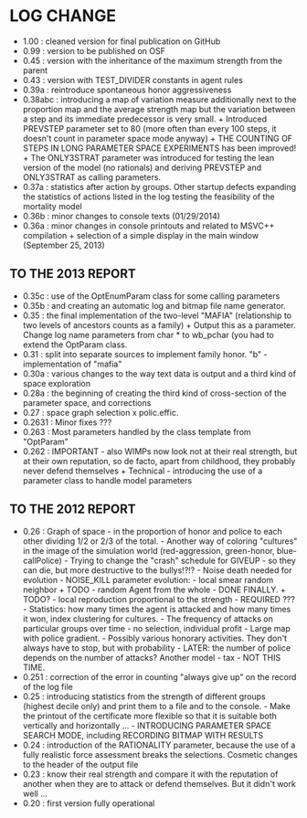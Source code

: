 # LOG CHANGE
*  1.00 : cleaned version for final publication on GitHub
*  0.99 : version to be published on OSF
*  0.45 : version with the inheritance of the maximum strength from the parent
*  0.43 : version with TEST_DIVIDER constants in agent rules
*  0.39a : reintroduce spontaneous honor aggressiveness
*  0.38abc : introducing a map of variation measure additionally next to the proportion map and the   average strength map but the variation between a step and its immediate predecessor is very small.
            + Introduced PREVSTEP parameter set to 80 (more often than every 100 steps, it doesn't count in parameter space mode anyway)
            + THE COUNTING OF STEPS IN LONG PARAMETER SPACE EXPERIMENTS has been improved!
            + The ONLY3STRAT parameter was introduced for testing the lean version of the model (no rationals) and deriving PREVSTEP and ONLY3STRAT as calling parameters.
*  0.37a : statistics after action by groups. Other startup defects expanding the statistics of actions listed in the log testing the feasibility of the mortality model
*  0.36b : minor changes to console texts (01/29/2014)
*  0.36a : minor changes in console printouts and related to MSVC++ compilation
            + selection of a simple display in the main window (September 25, 2013)
          
##  TO THE 2013 REPORT
*  0.35c : use of the OptEnumParam class for some calling parameters
*  0.35b : and creating an automatic log and bitmap file name generator.
*  0.35 : the final implementation of the two-level "MAFIA" (relationship to two levels of ancestors counts as a family)
            + Output this as a parameter. Change log name parameters from char * to wb_pchar (you had to extend the OptParam class.
*  0.31 : split into separate sources to implement family honor. "b" - implementation of "mafia"
*  0.30a : various changes to the way text data is output and a third kind of space exploration
*  0.28a : the beginning of creating the third kind of cross-section of the parameter space, and corrections
*  0.27 : space graph selection x polic.effic.
*  0.2631 : Minor fixes ???
*  0.263 : Most parameters handled by the class template from "OptParam"
*  0.262 : IMPORTANT - also WIMPs now look not at their real strength, but at their own reputation, so de facto, apart from childhood, they probably never defend themselves
            + Technical - introducing the use of a parameter class to handle model parameters 
         
##  TO THE 2012 REPORT
*  0.26 : Graph of space - in the proportion of honor and police to each other dividing 1/2 or 2/3 of the total.
        - Another way of coloring "cultures" in the image of the simulation world (red-aggression, green-honor, blue-callPolice)
        -  Trying to change the "crash" schedule for GIVEUP - so they can die, but more destructive to the bullys!?!?
        -  Noise death needed for evolution - NOISE_KILL parameter evolution:
        - local smear random neighbor
            + TODO - random Agent from the whole - DONE FINALLY.
            + TODO? - local reproduction proportional to the strength - REQUIRED ??? 
        - Statistics: how many times the agent is attacked and how many times it won, index clustering for cultures.
        - The frequency of attacks on particular groups over time - no selection, individual profit
        - Large map with police gradient.
        - Possibly various honorary activities. They don't always have to stop, but with probability
        - LATER: the number of police depends on the number of attacks? Another model - tax - NOT THIS TIME. 
*  0.251 : correction of the error in counting "always give up" on the record of the log file
*  0.25 : introducing statistics from the strength of different groups (highest decile only) and print them to a file and to the console.
        - Make the printout of the certificate more flexible so that it is suitable both vertically and horizontally ...
        - INTRODUCING PARAMETER SPACE SEARCH MODE, including RECORDING BITMAP WITH RESULTS
*  0.24 : introduction of the RATIONALITY parameter, because the use of a fully realistic force assessment breaks the selections. Cosmetic changes to the header of the output file
*  0.23 : know their real strength and compare it with the reputation of another when they are to attack or defend themselves. But it didn't work well ...
*  0.20 : first version fully operational
